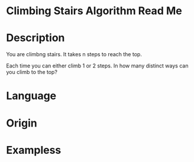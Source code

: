 # Climbing Stairs Algorithm Read Me

# Description

You are climbng stairs.  It takes n steps to reach the top.

Each time you can either climb 1 or 2 steps.  In how many distinct ways can you climb to the top?

# Language

# Origin

# Exampless